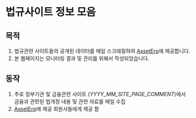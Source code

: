 # 법규사이트 정보 모음

## 목적

1. 법규관련 사이트들의 공개된 데이터를 매일 스크래핑하여 [AssetErp](http://www.k-fs.co.kr/product2.do)에 제공합니다.
2. 본 웹페이지는 모니터링 결과 및 관리를 위해서 작성되었습니다.

## 동작

1. 주로 정부기관 및 금융관련 사이트 (_YYYY_MM_SITE_PAGE_COMMENT_)에서 금융과 관련된 법개정 내용 및 관련 자료를 매일 수집
2. [AssetErp](http://www.k-fs.co.kr/product2.do)에 제공 회원사들에게 제공 함
